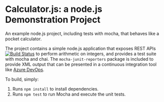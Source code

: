 Calculator.js: a node.js Demonstration Project
==============================================
An example node.js project, including tests with mocha, that behaves like
a pocket calculator.

The project contains a simple node.js application that exposes REST APIs [![Build Status](https://dev.azure.com/gopibkkaz400/Agile%20Planning%20and%20Portfolio%20Management%20with%20Azure%20Boards/_apis/build/status/gopibkkaz400.calculator?branchName=master)](https://dev.azure.com/gopibkkaz400/Agile%20Planning%20and%20Portfolio%20Management%20with%20Azure%20Boards/_build/latest?definitionId=7&branchName=master)
to perform arithmetic on integers, and provides a test suite with mocha
and chai.  The `mocha-junit-reporters` package is included to provide XML
output that can be presented in a continuous integration tool like
[Azure DevOps](https://azure.com/devops).

To build, simply:

1. Runs `npm install` to install dependencies.
2. Runs `npm test` to run Mocha and execute the unit tests.

